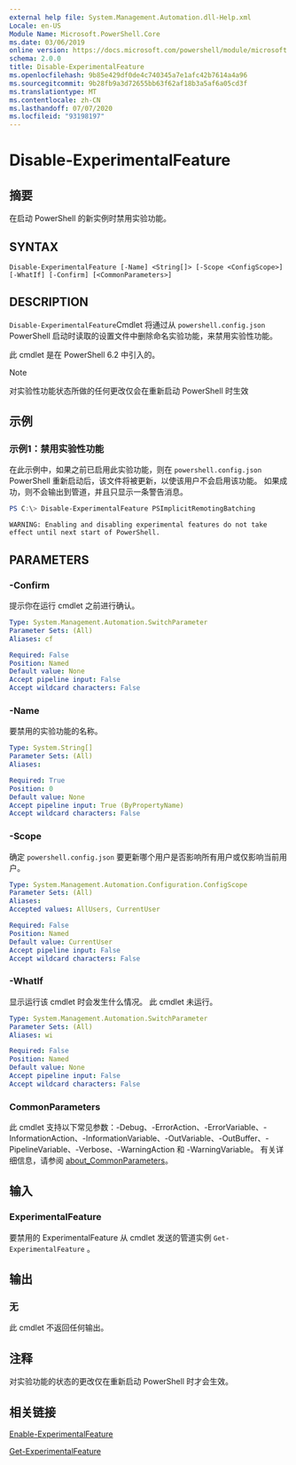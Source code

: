 ```yaml
---
external help file: System.Management.Automation.dll-Help.xml
Locale: en-US
Module Name: Microsoft.PowerShell.Core
ms.date: 03/06/2019
online version: https://docs.microsoft.com/powershell/module/microsoft.powershell.core/disable-experimentalfeature?view=powershell-6&WT.mc_id=ps-gethelp
schema: 2.0.0
title: Disable-ExperimentalFeature
ms.openlocfilehash: 9b85e429df0de4c740345a7e1afc42b7614a4a96
ms.sourcegitcommit: 9b28fb9a3d72655bb63f62af18b3a5af6a05cd3f
ms.translationtype: MT
ms.contentlocale: zh-CN
ms.lasthandoff: 07/07/2020
ms.locfileid: "93198197"
---
```

# Disable-ExperimentalFeature

## 摘要
在启动 PowerShell 的新实例时禁用实验功能。

## SYNTAX

```
Disable-ExperimentalFeature [-Name] <String[]> [-Scope <ConfigScope>] [-WhatIf] [-Confirm] [<CommonParameters>]
```

## DESCRIPTION

`Disable-ExperimentalFeature`Cmdlet 将通过从 `powershell.config.json` PowerShell 启动时读取的设置文件中删除命名实验功能，来禁用实验性功能。

此 cmdlet 是在 PowerShell 6.2 中引入的。

> [!NOTE]
> 对实验性功能状态所做的任何更改仅会在重新启动 PowerShell 时生效

## 示例

### 示例1：禁用实验性功能

在此示例中，如果之前已启用此实验功能，则在 `powershell.config.json` PowerShell 重新启动后，该文件将被更新，以使该用户不会启用该功能。
如果成功，则不会输出到管道，并且只显示一条警告消息。

```powershell
PS C:\> Disable-ExperimentalFeature PSImplicitRemotingBatching
```

```Output
WARNING: Enabling and disabling experimental features do not take effect until next start of PowerShell.
```

## PARAMETERS

### -Confirm

提示你在运行 cmdlet 之前进行确认。

```yaml
Type: System.Management.Automation.SwitchParameter
Parameter Sets: (All)
Aliases: cf

Required: False
Position: Named
Default value: None
Accept pipeline input: False
Accept wildcard characters: False
```

### -Name

要禁用的实验功能的名称。

```yaml
Type: System.String[]
Parameter Sets: (All)
Aliases:

Required: True
Position: 0
Default value: None
Accept pipeline input: True (ByPropertyName)
Accept wildcard characters: False
```

### -Scope

确定 `powershell.config.json` 要更新哪个用户是否影响所有用户或仅影响当前用户。

```yaml
Type: System.Management.Automation.Configuration.ConfigScope
Parameter Sets: (All)
Aliases:
Accepted values: AllUsers, CurrentUser

Required: False
Position: Named
Default value: CurrentUser
Accept pipeline input: False
Accept wildcard characters: False
```

### -WhatIf

显示运行该 cmdlet 时会发生什么情况。
此 cmdlet 未运行。

```yaml
Type: System.Management.Automation.SwitchParameter
Parameter Sets: (All)
Aliases: wi

Required: False
Position: Named
Default value: None
Accept pipeline input: False
Accept wildcard characters: False
```

### CommonParameters

此 cmdlet 支持以下常见参数：-Debug、-ErrorAction、-ErrorVariable、-InformationAction、-InformationVariable、-OutVariable、-OutBuffer、-PipelineVariable、-Verbose、-WarningAction 和 -WarningVariable。 有关详细信息，请参阅 [about_CommonParameters](https://go.microsoft.com/fwlink/?LinkID=113216)。

## 输入

### ExperimentalFeature

要禁用的 ExperimentalFeature 从 cmdlet 发送的管道实例 `Get-ExperimentalFeature` 。

## 输出

### 无

此 cmdlet 不返回任何输出。

## 注释

对实验功能的状态的更改仅在重新启动 PowerShell 时才会生效。

## 相关链接

[Enable-ExperimentalFeature](Enable-ExperimentalFeature.md)

[Get-ExperimentalFeature](Get-ExperimentalFeature.md)
